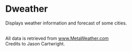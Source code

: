 # Dweather

Displays weather information and forecast of some cities.<br><br>

All data is retrieved from www.MetaWeather.com <br>
Credits to Jason Cartwright.
